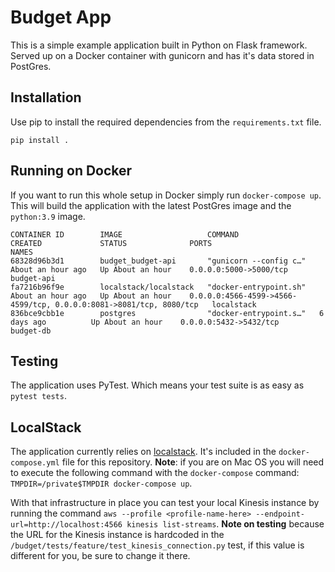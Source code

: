 # Budget App
This is a simple example application built in Python on Flask framework. Served up on a Docker container with gunicorn and has it's data stored in PostGres.

## Installation
Use pip to install the required dependencies from the `requirements.txt` file.

```
pip install .
```

## Running on Docker
If you want to run this whole setup in Docker simply run `docker-compose up`. This will build the application with the latest PostGres image and the `python:3.9` image.

```
CONTAINER ID        IMAGE                   COMMAND                  CREATED             STATUS              PORTS                                                                NAMES
68328d96b3d1        budget_budget-api       "gunicorn --config c…"   About an hour ago   Up About an hour    0.0.0.0:5000->5000/tcp                                               budget-api
fa7216b96f9e        localstack/localstack   "docker-entrypoint.sh"   About an hour ago   Up About an hour    0.0.0.0:4566-4599->4566-4599/tcp, 0.0.0.0:8081->8081/tcp, 8080/tcp   localstack
836bce9cbb1e        postgres                "docker-entrypoint.s…"   6 days ago          Up About an hour    0.0.0.0:5432->5432/tcp                                               budget-db
```

## Testing
The application uses PyTest. Which means your test suite is as easy as `pytest tests`.

## LocalStack
The application currently relies on [localstack](https://github.com/localstack/localstack). It's included in the `docker-compose.yml` file for this repository. **Note**: if you are on Mac OS you will need to execute the following command with the `docker-compose` command: `TMPDIR=/private$TMPDIR docker-compose up`.

With that infrastructure in place you can test your local Kinesis instance by running the command `aws --profile <profile-name-here> --endpoint-url=http://localhost:4566 kinesis list-streams`. **Note on testing** because the URL for the Kinesis instance is hardcoded in the `/budget/tests/feature/test_kinesis_connection.py` test, if this value is different for you, be sure to change it there.